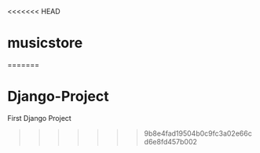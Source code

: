 <<<<<<< HEAD
# musicstore
=======
# Django-Project
First Django Project
>>>>>>> 9b8e4fad19504b0c9fc3a02e66cd6e8fd457b002
